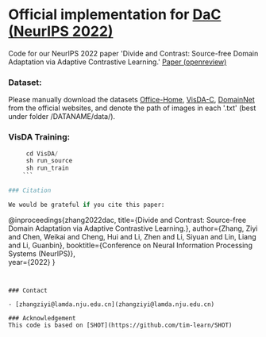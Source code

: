 # Official implementation for [**DaC (NeurIPS 2022)**](https://arxiv.org/abs/2211.06612)

Code for our NeurIPS 2022 paper 'Divide and Contrast: Source-free Domain Adaptation via Adaptive Contrastive Learning.' [Paper (openreview)](https://openreview.net/forum?id=NjImFaBEHl)

### Dataset:
Please manually download the datasets [Office-Home](https://drive.google.com/file/d/0B81rNlvomiwed0V1YUxQdC1uOTg/view), [VisDA-C](https://github.com/VisionLearningGroup/taskcv-2017-public/tree/master/classification), [DomainNet](http://ai.bu.edu/DomainNet/) from the official websites, and denote the path of images in each '.txt' (best under folder /DATANAME/data/).

### VisDA Training:
```python
	 cd VisDA/
	 sh run_source
	 sh run_train
	```
  
### Citation

We would be grateful if you cite this paper:

```
@inproceedings{zhang2022dac, 
 title={Divide and Contrast: Source-free Domain Adaptation via Adaptive Contrastive Learning.}, 
 author={Zhang, Ziyi and Chen, Weikai and Cheng, Hui and Li, Zhen and Li, Siyuan and Lin, Liang and Li, Guanbin}, 
 booktitle={Conference on Neural Information Processing Systems (NeurIPS)},  
 year={2022}
}

```


### Contact

- [zhangziyi@lamda.nju.edu.cn](zhangziyi@lamda.nju.edu.cn)

### Acknowledgement
This code is based on [SHOT](https://github.com/tim-learn/SHOT)
